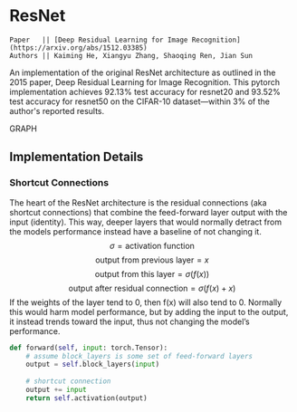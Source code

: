 # ResNet
```
Paper   || [Deep Residual Learning for Image Recognition](https://arxiv.org/abs/1512.03385)
Authors || Kaiming He, Xiangyu Zhang, Shaoqing Ren, Jian Sun
```

An implementation of the original ResNet architecture as outlined in the 2015 paper, Deep Residual Learning for Image Recognition. This pytorch implementation achieves 92.13% test accuracy for resnet20 and 93.52% test accuracy for resnet50 on the CIFAR-10 dataset—within 3% of the author's reported results.

GRAPH

## Implementation Details
### Shortcut Connections
The heart of the ResNet architecture is the residual connections (aka shortcut connections) that combine the feed-forward layer output with the input (identity). This way, deeper layers that would normally detract from the models performance instead have a baseline of not changing it.
$$\sigma=\text{activation function}$$
$$\text{output from previous layer}=x$$
$$\text{output from this layer}=\sigma(f(x))$$
$$\text{output after residual connection}=\sigma(f(x)+x)$$
If the weights of the layer tend to 0, then f(x) will also tend to 0. Normally this would harm model performance, but by adding the input to the output, it instead trends toward the input, thus not changing the model’s performance.
```python
def forward(self, input: torch.Tensor):
	# assume block_layers is some set of feed-forward layers
	output = self.block_layers(input)
	
	# shortcut connection
	output += input
	return self.activation(output)
```
